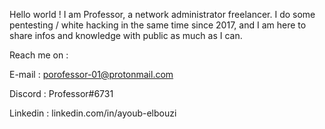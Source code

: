 Hello world ! I am Professor, a network administrator freelancer. I do some pentesting / white hacking in the same time since 2017, and I am here to share infos and knowledge with public as much as I can.
 
Reach me on :

E-mail : porofessor-01@protonmail.com

Discord : Professor#6731

Linkedin : linkedin.com/in/ayoub-elbouzi
<!---
Pr0f3ssor/Pr0f3ssor is a ✨ special ✨ repository because its `README.md` (this file) appears on your GitHub profile.
You can click the Preview link to take a look at your changes.
--->
